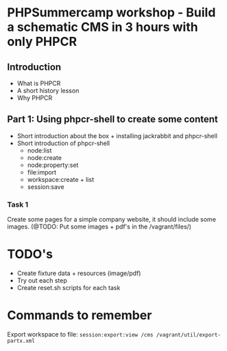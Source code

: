 # PHPSummercamp workshop - Build a schematic CMS in 3 hours with only PHPCR 

## Introduction

- What is PHPCR
- A short history lesson
- Why PHPCR

## Part 1: Using phpcr-shell to create some content

- Short introduction about the box + installing jackrabbit and phpcr-shell
- Short introduction of phpcr-shell
    - node:list
    - node:create
    - node:property:set
    - file:import
    - workspace:create + list
    - session:save

### Task 1

Create some pages for a simple company website, it should include some images. (@TODO: Put some images + pdf's in the /vagrant/files/)
























# TODO's

- Create fixture data + resources (image/pdf)
- Try out each step
- Create reset.sh scripts for each task


# Commands to remember

Export workspace to file:
`session:export:view /cms /vagrant/util/export-partx.xml`
